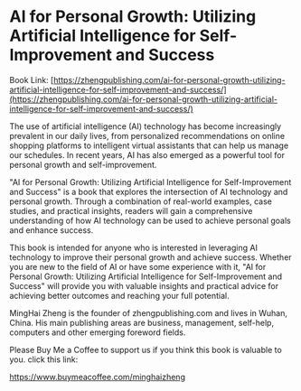 # AI for Personal Growth: Utilizing Artificial Intelligence for Self-Improvement and Success

Book Link: [https://zhengpublishing.com/ai-for-personal-growth-utilizing-artificial-intelligence-for-self-improvement-and-success/](https://zhengpublishing.com/ai-for-personal-growth-utilizing-artificial-intelligence-for-self-improvement-and-success/)

The use of artificial intelligence (AI) technology has become increasingly prevalent in our daily lives, from personalized recommendations on online shopping platforms to intelligent virtual assistants that can help us manage our schedules. In recent years, AI has also emerged as a powerful tool for personal growth and self-improvement.

"AI for Personal Growth: Utilizing Artificial Intelligence for Self-Improvement and Success" is a book that explores the intersection of AI technology and personal growth. Through a combination of real-world examples, case studies, and practical insights, readers will gain a comprehensive understanding of how AI technology can be used to achieve personal goals and enhance success.

This book is intended for anyone who is interested in leveraging AI technology to improve their personal growth and achieve success. Whether you are new to the field of AI or have some experience with it, "AI for Personal Growth: Utilizing Artificial Intelligence for Self-Improvement and Success" will provide you with valuable insights and practical advice for achieving better outcomes and reaching your full potential.

MingHai Zheng is the founder of zhengpublishing.com and lives in Wuhan, China. His main publishing areas are business, management, self-help, computers and other emerging foreword fields.

Please Buy Me a Coffee to support us if you think this book is valuable to you. click this link:

https://www.buymeacoffee.com/minghaizheng
